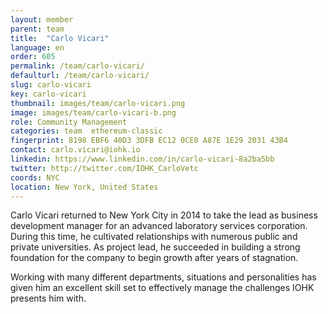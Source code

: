 ```yaml
---
layout: member
parent: team
title:  "Carlo Vicari"
language: en
order: 605
permalink: /team/carlo-vicari/
defaulturl: /team/carlo-vicari/
slug: carlo-vicari
key: carlo-vicari
thumbnail: images/team/carlo-vicari.png
image: images/team/carlo-vicari-b.png
role: Community Management
categories: team  ethereum-classic
fingerprint: 8198 EBF6 40D3 3DFB EC12 0CE0 A87E 1E29 2031 43B4
contact: carlo.vicari@iohk.io
linkedin: https://www.linkedin.com/in/carlo-vicari-8a2ba5bb
twitter: http://twitter.com/IOHK_CarloVetc
coords: NYC
location: New York, United States
---
```

Carlo Vicari returned to New York City in 2014 to take the lead as business development manager for an advanced laboratory services corporation. During this time, he cultivated relationships with numerous public and private universities. As project lead, he succeeded in building a strong foundation for the company to begin growth after years of stagnation.

Working with many different departments, situations and personalities has given him an excellent skill set to effectively manage the challenges IOHK presents him with.
